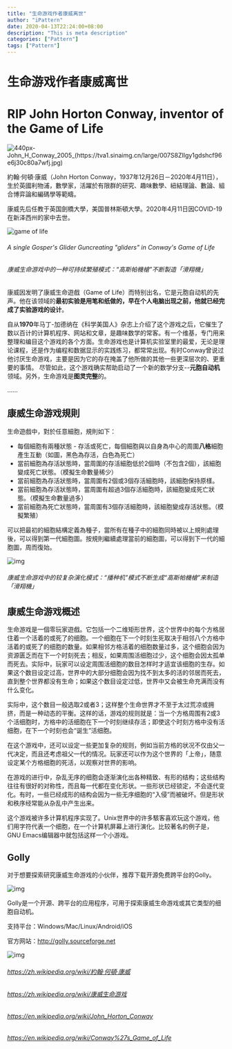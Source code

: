 ```yaml
---
title: "生命游戏作者康威离世"
author: "iPattern"
date: 2020-04-13T22:24:00+08:00
description: "This is meta description"
categories: ["Pattern"]
tags: ["Pattern"]
---
```

# 生命游戏作者康威离世

# RIP John Horton Conway, inventor of the Game of Life



![440px-John_H_Conway_2005_(https://tva1.sinaimg.cn/large/007S8ZIlgy1gdshcf96e6j30c80a7wfj.jpg)](/Users/shawn/Downloads/MD/440px-John_H_Conway_2005_(cropped).jpg)

約翰·何頓·康威（John Horton Conway，1937年12月26日－2020年4月11日），生於英國利物浦，數學家，活躍於有限群的研究、趣味數學、紐結理論、數論、組合博弈論和編碼學等範疇。

康威先后任教于英国劍橋大學，美国普林斯頓大學。2020年4月11日因COVID-19在新泽西州的家中去世。



![game of life](https://tva1.sinaimg.cn/large/007S8ZIlgy1gdshedlpong306y050q38.gif)

###### A single Gosper's Glider Guncreating "gliders" in Conway's Game of Life

###### 康威生命游戏中的一种可持续繁殖模式：“高斯帕機槍”不断製造「滑翔機」



康威因发明了康威生命遊戲（Game of Life）而特别出名，它是元胞自动机的先声。他在该领域的**最初实验是用笔和纸做的，早在个人电脑出现之前，他就已经完成了实验游戏的设计**。

自从**1970**年马丁-加德纳在《科学美国人》杂志上介绍了这个游戏之后，它催生了数以百计的计算机程序、网站和文章，是趣味数学的常客。有一个维基，专门用来整理和编目这个游戏的各个方面。生命游戏也是计算机实验室里的最爱，无论是理论课程，还是作为编程和数据显示的实践练习，都常常出现。有时Conway曾说过他讨厌生命游戏，主要是因为它的存在掩盖了他所做的其他一些更深层次的、更重要的事情。 尽管如此，这个游戏确实帮助启动了一个新的数学分支--**元胞自动机**领域。另外，生命游戏是**图灵完整**的。

…...



## 康威生命游戏規則

生命遊戲中，對於任意細胞，規則如下：

- 每個細胞有兩種狀態 - 存活或死亡，每個細胞與以自身為中心的周圍**八格**細胞產生互動（如圖，黑色為存活，白色為死亡）
- 當前細胞為存活狀態時，當周圍的存活細胞低於2個時（不包含2個），該細胞變成死亡狀態。（模擬生命數量稀少）
- 當前細胞為存活狀態時，當周圍有2個或3個存活細胞時，該細胞保持原樣。
- 當前細胞為存活狀態時，當周圍有超過3個存活細胞時，該細胞變成死亡狀態。（模擬生命數量過多）
- 當前細胞為死亡狀態時，當周圍有3個存活細胞時，該細胞變成存活狀態。（模擬繁殖）

可以把最初的細胞結構定義為種子，當所有在種子中的細胞同時被以上規則處理後，可以得到第一代細胞圖。按規則繼續處理當前的細胞圖，可以得到下一代的細胞圖，周而復始。

![img](https://tva1.sinaimg.cn/large/007S8ZIlgy1gdsi128n3cg30aj05cnhs.gif)

###### 康威生命游戏中的较复杂演化模式：“播种机”模式不断生成“高斯帕機槍”来制造「滑翔機」

## 康威生命游戏概述

生命游戏是一個零玩家遊戲。它包括一个二维矩形世界，这个世界中的每个方格居住着一个活着的或死了的细胞。一个细胞在下一个时刻生死取决于相邻八个方格中活着的或死了的细胞的数量。如果相邻方格活着的细胞数量过多，这个细胞会因为资源匮乏而在下一个时刻死去；相反，如果周围活细胞过少，这个细胞会因太孤单而死去。实际中，玩家可以设定周围活细胞的数目怎样时才适宜该细胞的生存。如果这个数目设定过高，世界中的大部分细胞会因为找不到太多的活的邻居而死去，直到整个世界都没有生命；如果这个数目设定过低，世界中又会被生命充满而没有什么变化。

实际中，这个数目一般选取2或者3；这样整个生命世界才不至于太过荒凉或拥挤，而是一种动态的平衡。这样的话，游戏的规则就是：当一个方格周围有2或3个活细胞时，方格中的活细胞在下一个时刻继续存活；即使这个时刻方格中没有活细胞，在下一个时刻也会“诞生”活细胞。

在这个游戏中，还可以设定一些更加复杂的规则，例如当前方格的状况不仅由父一代决定，而且还考虑祖父一代的情况。玩家还可以作为这个世界的「上帝」，随意设定某个方格细胞的死活，以观察对世界的影响。

在游戏的进行中，杂乱无序的细胞会逐渐演化出各种精致、有形的结构；这些结构往往有很好的对称性，而且每一代都在变化形状。一些形状已经锁定，不会逐代变化。有时，一些已经成形的结构会因为一些无序细胞的“入侵”而被破坏。但是形状和秩序经常能从杂乱中产生出来。

这个游戏被许多计算机程序实现了。Unix世界中的许多駭客喜欢玩这个游戏，他们用字符代表一个细胞，在一个计算机屏幕上进行演化。比较著名的例子是，GNU Emacs编辑器中就包括这样一个小游戏。



## Golly

对于想要探索研究康威生命游戏的小伙伴，推荐下载开源免费跨平台的Golly。





![img](https://tva1.sinaimg.cn/large/007S8ZIlgy1gdshqtqljxg30ah02p3zj.gif)

Golly是一个开源、跨平台的应用程序，可用于探索康威生命游戏或其它类型的细胞自动机。

支持平台：Windows/Mac/Linux/Android/iOS

官方网站：http://golly.sourceforge.net

![img](https://tva1.sinaimg.cn/large/007S8ZIlgy1gdshtvcd9zj30mi0hh400.jpg)



###### https://zh.wikipedia.org/wiki/約翰·何頓·康威

###### https://zh.wikipedia.org/wiki/康威生命游戏

###### https://en.wikipedia.org/wiki/John_Horton_Conway

###### https://en.wikipedia.org/wiki/Conway%27s_Game_of_Life